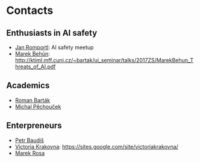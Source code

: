 # Contacts

## Enthusiasts in AI safety

* [Jan Romportl](https://www.linkedin.com/in/janromportl/): AI safety meetup
* [Marek Behún](http://blackhole.sk/~kabel/): http://ktiml.mff.cuni.cz/~bartak/ui_seminar/talks/2017ZS/MarekBehun_Threats_of_AI.pdf

## Academics

* [Roman Barták](https://www.linkedin.com/in/roman-barták-7337897/)
* [Michal Pěchouček](https://www.linkedin.com/in/pechoucek/)

## Enterpreneurs

* [Petr Baudiš](https://www.linkedin.com/in/petr-baudis-906a213/)
* [Victoria Krakovna](https://www.linkedin.com/in/vkrakovna/): https://sites.google.com/site/victoriakrakovna/
* [Marek Rosa](https://www.linkedin.com/in/marekrosa1/)
